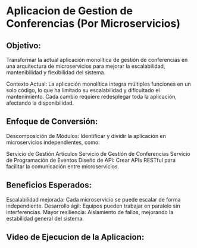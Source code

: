 # Aplicacion de Gestion de Conferencias (Por Microservicios)
## Objetivo:
Transformar la actual aplicación monolítica de gestión de conferencias en una arquitectura de microservicios para mejorar la escalabilidad, mantenibilidad y flexibilidad del sistema.

Contexto Actual:
La aplicación monolítica integra múltiples funciones en un solo código, lo que ha limitado su escalabilidad y dificultado el mantenimiento. Cada cambio requiere redesplegar toda la aplicación, afectando la disponibilidad.

## Enfoque de Conversión:
Descomposición de Módulos: Identificar y dividir la aplicación en microservicios independientes, como:

Servicio de Gestión Articulos
Servicio de Gestión de Conferencias
Servicio de Programación de Eventos
Diseño de API: Crear APIs RESTful para facilitar la comunicación entre microservicios.

## Beneficios Esperados:

Escalabilidad mejorada: Cada microservicio se puede escalar de forma independiente.
Desarrollo ágil: Equipos pueden trabajar en paralelo sin interferencias.
Mayor resiliencia: Aislamiento de fallos, mejorando la estabilidad general del sistema.
## Video de Ejecucion de la Aplicacion:
